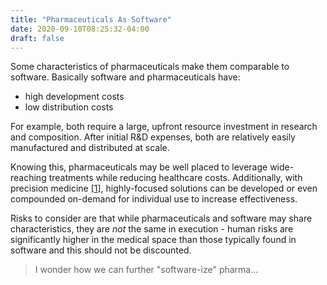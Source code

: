```yaml
---
title: "Pharmaceuticals As Software"
date: 2020-09-10T08:25:32-04:00
draft: false
---
```

Some characteristics of pharmaceuticals make them comparable to software. Basically software and pharmaceuticals have:

- high development costs
- low distribution costs

For example, both require a large, upfront resource investment in research and composition. After initial R&D expenses, both are relatively easily manufactured and distributed at scale.

Knowing this, pharmaceuticals may be well placed to leverage wide-reaching treatments while reducing healthcare costs. Additionally, with precision medicine [[1](https://en.wikipedia.org/wiki/Personalized_medicine#Drug_development_and_usage "Personalized medicine drug development and usage - Wikipedia")], highly-focused solutions can be developed or even compounded on-demand for individual use to increase effectiveness.

Risks to consider are that while pharmaceuticals and software may share characteristics, they are _not_ the same in execution - human risks are significantly higher in the medical space than those typically found in software and this should not be discounted.

> I wonder how we can further "software-ize" pharma...
